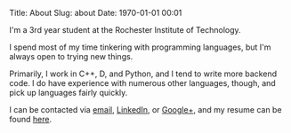 Title: About
Slug: about
Date: 1970-01-01 00:01

I'm a 3rd year student at the Rochester Institute of Technology.

I spend most of my time tinkering with programming languages, but I'm always open to trying new things.

Primarily, I work in C++, D, and Python, and I tend to write more backend code. I do have experience with numerous other languages, though, and pick up languages fairly quickly.

I can be contacted via [email][Email], [LinkedIn][], or [Google+][], and my resume can be found [here][Resume].

[Email]: mailto:msoucy@csh.rit.edu
[LinkedIn]: http://www.linkedin.com/in/msoucy
[Google+]: http://gplus.to/msoucy
[Resume]: |filename|/extras/resume.pdf

